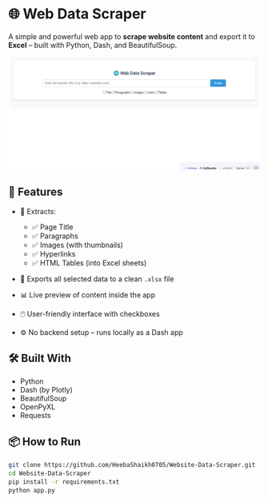 # 🌐 Web Data Scraper

A simple and powerful web app to **scrape website content** and export it to **Excel** – built with Python, Dash, and BeautifulSoup.

![screenshot](WebDataScraper.png)

## 🚀 Features

- 🔎 Extracts:
  - ✅ Page Title  
  - ✅ Paragraphs  
  - ✅ Images (with thumbnails)  
  - ✅ Hyperlinks  
  - ✅ HTML Tables (into Excel sheets)

- 📄 Exports all selected data to a clean `.xlsx` file  
- 📊 Live preview of content inside the app  
- 🖱️ User-friendly interface with checkboxes  
- ⚙️ No backend setup – runs locally as a Dash app

## 🛠️ Built With

- Python  
- Dash (by Plotly)  
- BeautifulSoup  
- OpenPyXL  
- Requests

## 📦 How to Run

```bash
git clone https://github.com/HeebaShaikh0705/Website-Data-Scraper.git
cd Website-Data-Scraper
pip install -r requirements.txt
python app.py
